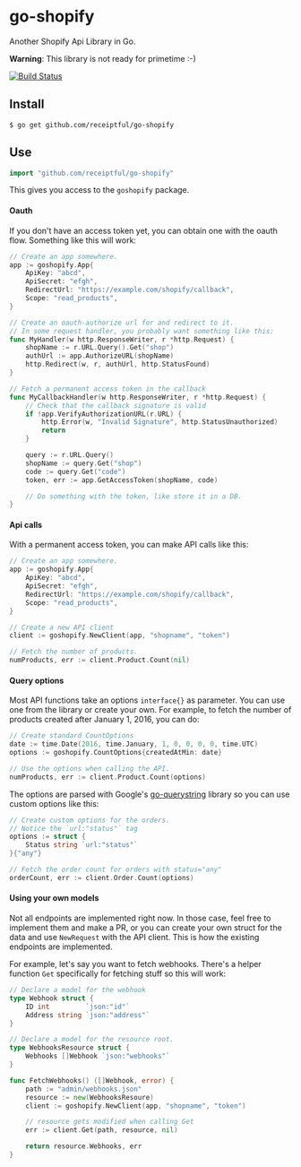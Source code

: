 # go-shopify

Another Shopify Api Library in Go.

**Warning**: This library is not ready for primetime :-)

[![Build Status](https://travis-ci.org/Receiptful/go-shopify.svg?branch=master)](https://travis-ci.org/Receiptful/go-shopify)

## Install

```console
$ go get github.com/receiptful/go-shopify
```

## Use

```go
import "github.com/receiptful/go-shopify"
```

This gives you access to the `goshopify` package.

#### Oauth

If you don't have an access token yet, you can obtain one with the oauth flow.
Something like this will work:

```go
// Create an app somewhere.
app := goshopify.App{
    ApiKey: "abcd",
    ApiSecret: "efgh",
    RedirectUrl: "https://example.com/shopify/callback",
    Scope: "read_products",
}

// Create an oauth-authorize url for and redirect to it.
// In some request handler, you probably want something like this:
func MyHandler(w http.ResponseWriter, r *http.Request) {
    shopName := r.URL.Query().Get("shop")
    authUrl := app.AuthorizeURL(shopName)
    http.Redirect(w, r, authUrl, http.StatusFound)
}

// Fetch a permanent access token in the callback
func MyCallbackHandler(w http.ResponseWriter, r *http.Request) {
    // Check that the callback signature is valid
    if !app.VerifyAuthorizationURL(r.URL) {
        http.Error(w, "Invalid Signature", http.StatusUnauthorized)
        return
    }

    query := r.URL.Query()
    shopName := query.Get("shop")
    code := query.Get("code")
    token, err := app.GetAccessToken(shopName, code)

    // Do something with the token, like store it in a DB.
}
```

#### Api calls

With a permanent access token, you can make API calls like this:

```go
// Create an app somewhere.
app := goshopify.App{
    ApiKey: "abcd",
    ApiSecret: "efgh",
    RedirectUrl: "https://example.com/shopify/callback",
    Scope: "read_products",
}

// Create a new API client
client := goshopify.NewClient(app, "shopname", "token")

// Fetch the number of products.
numProducts, err := client.Product.Count(nil)
```

#### Query options

Most API functions take an options `interface{}` as parameter. You can use one
from the library or create your own. For example, to fetch the number of
products created after January 1, 2016, you can do:

```go
// Create standard CountOptions
date := time.Date(2016, time.January, 1, 0, 0, 0, 0, time.UTC)
options := goshopify.CountOptions{createdAtMin: date}

// Use the options when calling the API.
numProducts, err := client.Product.Count(options)
```

The options are parsed with Google's
[go-querystring](https://github.com/google/go-querystring) library so you can
use custom options like this:

```go
// Create custom options for the orders.
// Notice the `url:"status"` tag
options := struct {
    Status string `url:"status"`
}{"any"}

// Fetch the order count for orders with status="any"
orderCount, err := client.Order.Count(options)
```

#### Using your own models

Not all endpoints are implemented right now. In those case, feel free to
implement them and make a PR, or you can create your own struct for the data
and use `NewRequest` with the API client. This is how the existing endpoints
are implemented.

For example, let's say you want to fetch webhooks. There's a helper function
`Get` specifically for fetching stuff so this will work:

```go
// Declare a model for the webhook
type Webhook struct {
    ID int         `json:"id"`
    Address string `json:"address"`
}

// Declare a model for the resource root.
type WebhooksResource struct {
    Webhooks []Webhook `json:"webhooks"`
}

func FetchWebhooks() ([]Webhook, error) {
    path := "admin/webhooks.json"
    resource := new(WebhooksResoure)
    client := goshopify.NewClient(app, "shopname", "token")

    // resource gets modified when calling Get
    err := client.Get(path, resource, nil)

    return resource.Webhooks, err
}
```
